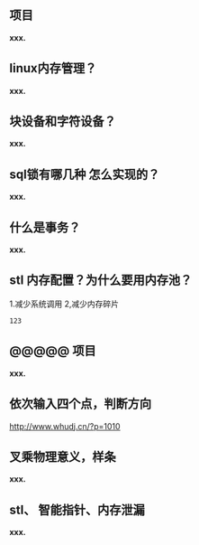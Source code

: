 项目
------------------

**xxx.**


linux内存管理？
------------------

**xxx.**

块设备和字符设备？
------------------

**xxx.**


sql锁有哪几种 怎么实现的？
------------------

**xxx.**


什么是事务？
------------------

**xxx.**

 stl 内存配置？为什么要用内存池？
------------------
1.减少系统调用
2,减少内存碎片





`123`

@@@@@
项目
------------------

**xxx.**

 依次输入四个点，判断方向
------------------
http://www.whudj.cn/?p=1010


叉乘物理意义，样条
------------------

**xxx.**


stl、 智能指针、内存泄漏 
------------------

**xxx.**


